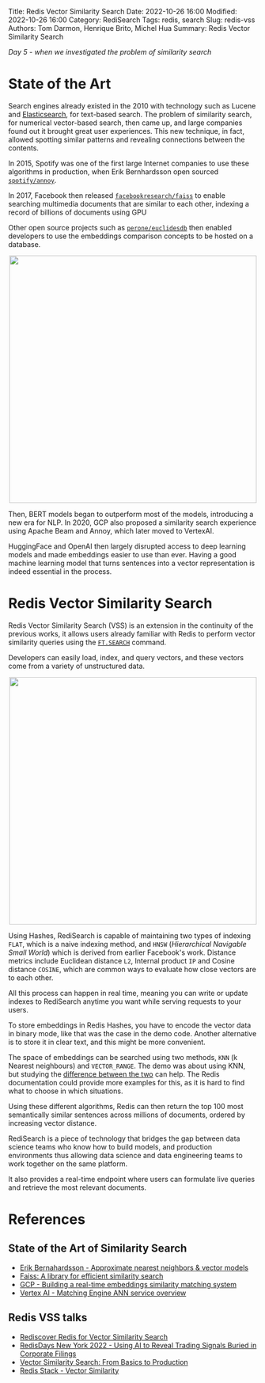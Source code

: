 Title: Redis Vector Similarity Search
Date: 2022-10-26 16:00
Modified: 2022-10-26 16:00
Category: RediSearch
Tags: redis, search
Slug: redis-vss
Authors: Tom Darmon, Henrique Brito, Michel Hua
Summary: Redis Vector Similarity Search

_Day 5 - when we investigated the problem of similarity search_

# State of the Art

Search engines already existed in the 2010 with technology such as Lucene and [Elasticsearch](https://www.elastic.co/elasticsearch/), for text-based search. The problem of similarity search, for numerical vector-based search, then came up, and large companies found out it brought great user experiences. This new technique, in fact, allowed spotting similar patterns and revealing connections between the contents.

In 2015, Spotify was one of the first large Internet companies to use these algorithms in production, when Erik Bernhardsson open sourced [`spotify/annoy`](https://github.com/spotify/annoy).

In 2017, Facebook then released [`facebookresearch/faiss`](https://github.com/facebookresearch/faiss) to enable searching multimedia documents that are similar to each other, indexing a record of billions of documents using GPU

Other open source projects such as [`perone/euclidesdb`](https://github.com/perone/euclidesdb) then enabled developers to use the embeddings comparison concepts to be hosted on a database.

<div align="center">
    <img src="https://euclidesdb.readthedocs.io/en/latest/_images/arch.png" width=500>
</div>

Then, BERT models began to outperform most of the models, introducing a new era for NLP. In 2020, GCP also proposed a similarity search experience using Apache Beam and Annoy, which later moved to VertexAI.

HuggingFace and OpenAI then largely disrupted access to deep learning models and made embeddings easier to use than ever. Having a good machine learning model that turns sentences into a vector representation is indeed essential in the process.

# Redis Vector Similarity Search

Redis Vector Similarity Search (VSS) is an extension in the continuity of the previous works, it allows users already familiar with Redis to perform vector similarity queries using the [`FT.SEARCH`](https://redis.io/commands/ft.search/) command.

Developers can easily load, index, and query vectors, and these vectors come from a variety of unstructured data.

<div align="center">
    <img src="https://redis.com/wp-content/uploads/2022/05/rediscover-redis-for-vector-similarity-search-similarity-searches-1024x580.png" width=500>
</div>

Using Hashes, RediSearch is capable of maintaining two types of indexing `FLAT`, which is a naive indexing method, and `HNSW` (_Hierarchical Navigable Small World_) which is derived from earlier Facebook's work. Distance metrics include Euclidean distance `L2`, Internal product `IP` and Cosine distance `COSINE`, which are common ways to evaluate how close vectors are to each other.

All this process can happen in real time, meaning you can write or update indexes to RediSearch anytime you want while serving requests to your users.

To store embeddings in Redis Hashes, you have to encode the vector data in binary mode, like that was the case in the demo code. Another alternative is to store it in clear text, and this might be more convenient.

The space of embeddings can be searched using two methods, `KNN` (k Nearest neighbours) and `VECTOR_RANGE`. The demo was about using KNN, but studying the [difference between the two](https://redis.io/docs/stack/search/reference/vectors/#querying-vector-fields) can help. The Redis documentation could provide more examples for this, as it is hard to find what to choose in which situations.

Using these different algorithms, Redis can then return the top 100 most semantically similar sentences across millions of documents, ordered by increasing vector distance.

RediSearch is a piece of technology that bridges the gap between data science teams who know how to build models, and production environments thus allowing data science and data engineering teams to work together on the same platform.

It also provides a real-time endpoint where users can formulate live queries and retrieve the most relevant documents.

# References

## State of the Art of Similarity Search

- [Erik Bernahardsson - Approximate nearest neighbors & vector models](https://www.slideshare.net/erikbern/approximate-nearest-neighbor-methods-and-vector-models-nyc-ml-meetup)
- [Faiss: A library for efficient similarity search](https://engineering.fb.com/data-infrastructure/faiss-a-library-for-efficient-similarity-search/)
- [GCP - Building a real-time embeddings similarity matching system](https://web.archive.org/web/20210307210915/https://cloud.google.com/solutions/machine-learning/building-real-time-embeddings-similarity-matching-system)
- [Vertex AI - Matching Engine ANN service overview](https://cloud.google.com/vertex-ai/docs/matching-engine/ann-service-overview)

## Redis VSS talks

- [Rediscover Redis for Vector Similarity Search](https://redis.com/blog/rediscover-redis-for-vector-similarity-search/)
- [RedisDays New York 2022 - Using AI to Reveal Trading Signals Buried in Corporate Filings](https://www.youtube.com/watch?v=_Lrbesg4DhY)
- [Vector Similarity Search: From Basics to Production](https://mlops.community/vector-similarity-search-from-basics-to-production/)
- [Redis Stack - Vector Similarity](https://redis.io/docs/stack/search/reference/vectors/)
